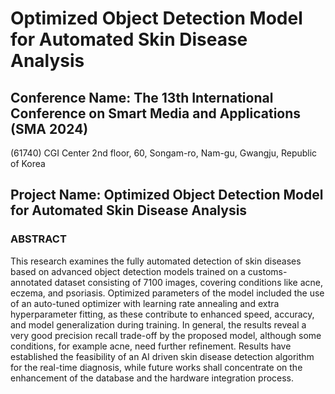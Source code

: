 # Optimized Object Detection Model for Automated Skin Disease Analysis
## Conference Name: The 13th International Conference on Smart Media and Applications (SMA 2024)
(61740) CGI Center 2nd floor, 60, Songam-ro, Nam-gu, Gwangju, Republic of Korea

## Project Name: Optimized Object Detection Model for Automated Skin Disease Analysis 
### ABSTRACT
This research examines the fully automated detection of skin diseases based on advanced object detection models trained on a customs-annotated dataset consisting of 7100 images, covering conditions like acne, eczema, and psoriasis. Optimized parameters of the model included the use of an auto-tuned optimizer with learning rate annealing and extra hyperparameter fitting, as these contribute to enhanced speed, accuracy, and model generalization during training. In general, the results reveal a very good precision recall trade-off by the proposed model, although some conditions, for example acne, need further refinement. Results have established the feasibility of an AI driven skin disease detection algorithm for the real-time diagnosis, while future works shall concentrate on the enhancement of the database and the hardware integration process. 
